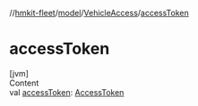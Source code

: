 //[hmkit-fleet](../../../index.md)/[model](../index.md)/[VehicleAccess](index.md)/[accessToken](access-token.md)



# accessToken  
[jvm]  
Content  
val [accessToken](access-token.md): [AccessToken](../-access-token/index.md)  



